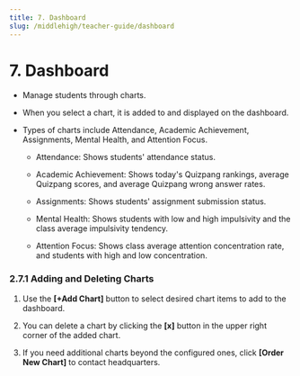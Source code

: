```yaml
---
title: 7. Dashboard
slug: /middlehigh/teacher-guide/dashboard
---
```


# 7. Dashboard

- Manage students through charts.
- When you select a chart, it is added to and displayed on the dashboard.
- Types of charts include Attendance, Academic Achievement, Assignments, Mental Health, and Attention Focus.

  - Attendance: Shows students' attendance status.
  - Academic Achievement: Shows today's Quizpang rankings, average Quizpang scores, and average Quizpang wrong answer rates.
  - Assignments: Shows students' assignment submission status.
  - Mental Health: Shows students with low and high impulsivity and the class average impulsivity tendency.
  - Attention Focus: Shows class average attention concentration rate, and students with high and low concentration.

    <!-- ![](/img/en_teacher/en_teacher_2-7_01.jpg) -->

### 2.7.1 Adding and Deleting Charts

1. Use the **\[+Add Chart]** button to select desired chart items to add to the dashboard.
2. You can delete a chart by clicking the **\[x]** button in the upper right corner of the added chart.
3. If you need additional charts beyond the configured ones, click **\[Order New Chart]** to contact headquarters.

   <!-- ![](/img/en_teacher/en_teacher_2-7-1_01.jpg) -->

   <!-- ![](/img/en_teacher/en_teacher_2-7-1_02.jpg) -->

   <!-- ![](/img/en_teacher/en_teacher_2-7-1_03.jpg) -->
